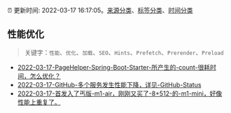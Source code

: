 :alarm_clock: 更新时间: 2022-03-17 16:17:05。[来源分类](../README.md)、[标签分类](../TAGS.md)、[时间分类](../TIMELINE.md)

## 性能优化


> 关键字：`性能`、`优化`、`加载`、`SEO`、`Hints`、`Prefetch`、`Prerender`、`Preload`



- [2022-03-17-PageHelper-Spring-Boot-Starter-所产生的-count-很耗时间，怎么优化？](https://www.v2ex.com/t/841129) 
- [2022-03-17-GitHub-多个服务发生性能下降，详见-GitHub-Status](https://www.v2ex.com/t/841124) 
- [2022-03-17-首发入了丐版-m1-air，刚刚又买了-8+512-的-m1-mini，好像性能上重复了。](https://www.v2ex.com/t/841102) 